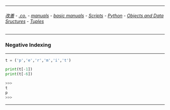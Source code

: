 
---

###### [改善](https://github.com/ttltrk/0C/blob/master/README.MD) - [.co.](https://github.com/ttltrk/PRG/blob/master/CODING.MD) - [manuals](https://github.com/ttltrk/PRG/blob/master/MAN.MD) - [basic manuals](https://github.com/ttltrk/PRG/blob/master/MANUALS.MD) - [Scripts](https://github.com/ttltrk/PRG/blob/master/PY/DOC/SC/SC.MD) - [Python](https://github.com/ttltrk/PRG/blob/master/PY/DOC/OPYM/OPYM.MD) - [Objects and Data Sructures](https://github.com/ttltrk/PRG/blob/master/PY/DOC/OPYM/01_OBJ_DS/OBJ_DS.MD) - [Tuples](https://github.com/ttltrk/PRG/blob/master/PY/DOC/OPYM/01_OBJ_DS/TUPLES/TUPLES.MD)

---

### Negative Indexing

---

```python
t = ('p','e','r','m','i','t')

print(t[-1])
print(t[-6])

>>>
t
p
>>>
```

---
